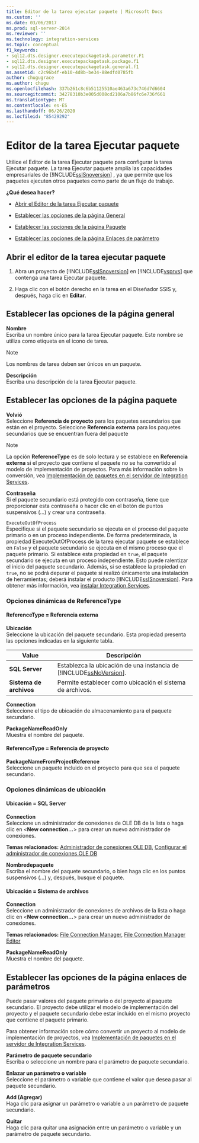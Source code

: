 ```yaml
---
title: Editor de la tarea ejecutar paquete | Microsoft Docs
ms.custom: ''
ms.date: 03/06/2017
ms.prod: sql-server-2014
ms.reviewer: ''
ms.technology: integration-services
ms.topic: conceptual
f1_keywords:
- sql12.dts.designer.executepackagetask.parameter.F1
- sql12.dts.designer.executepackagetask.package.f1
- sql12.dts.designer.executepackagetask.general.f1
ms.assetid: c2c96b4f-eb10-4d8b-be34-88edfd0785fb
author: chugugrace
ms.author: chugu
ms.openlocfilehash: 337b261c8c6b51125510ae463a673c746d7d6604
ms.sourcegitcommit: 34278310b3e005d008cd2106a7b86fc6e736f661
ms.translationtype: MT
ms.contentlocale: es-ES
ms.lasthandoff: 06/26/2020
ms.locfileid: "85429292"
---
```

# <a name="execute-package-task-editor"></a>Editor de la tarea Ejecutar paquete
  Utilice el Editor de la tarea Ejecutar paquete para configurar la tarea Ejecutar paquete. La tarea Ejecutar paquete amplía las capacidades empresariales de [!INCLUDE[ssISnoversion](../includes/ssisnoversion-md.md)] , ya que permite que los paquetes ejecuten otros paquetes como parte de un flujo de trabajo.  
  
 **¿Qué desea hacer?**  
  
-   [Abrir el Editor de la tarea Ejecutar paquete](#open)  
  
-   [Establecer las opciones de la página General](#general)  
  
-   [Establecer las opciones de la página Paquete](#package)  
  
-   [Establecer las opciones de la página Enlaces de parámetro](#parameter)  
  
##  <a name="open-the-execute-package-task-editor"></a><a name="open"></a>Abrir el editor de la tarea ejecutar paquete  
  
1.  Abra un proyecto de [!INCLUDE[ssISnoversion](../includes/ssisnoversion-md.md)] en [!INCLUDE[vsprvs](../includes/vsprvs-md.md)] que contenga una tarea Ejecutar paquete.  
  
2.  Haga clic con el botón derecho en la tarea en el Diseñador SSIS y, después, haga clic en **Editar**.  
  
##  <a name="set-the-options-on-the-general-page"></a><a name="general"></a>Establecer las opciones de la página general  
 **Nombre**  
 Escriba un nombre único para la tarea Ejecutar paquete. Este nombre se utiliza como etiqueta en el icono de tarea.  
  
> [!NOTE]  
>  Los nombres de tarea deben ser únicos en un paquete.  
  
 **Descripción**  
 Escriba una descripción de la tarea Ejecutar paquete.  
  
##  <a name="set-the-options-on-the-package-page"></a><a name="package"></a>Establecer las opciones de la página paquete  
 **Volvió**  
 Seleccione **Referencia de proyecto** para los paquetes secundarios que están en el proyecto. Seleccione **Referencia externa** para los paquetes secundarios que se encuentran fuera del paquete  
  
> [!NOTE]  
>  La opción **ReferenceType** es de solo lectura y se establece en **Referencia externa** si el proyecto que contiene el paquete no se ha convertido al modelo de implementación de proyectos. Para más información sobre la conversión, vea [Implementación de paquetes en el servidor de Integration Services](../../2014/integration-services/deploy-projects-to-integration-services-server.md).  
  
 **Contraseña**  
 Si el paquete secundario está protegido con contraseña, tiene que proporcionar esta contraseña o hacer clic en el botón de puntos suspensivos (…) y crear una contraseña.  
  
 `ExecuteOutOfProcess`  
 Especifique si el paquete secundario se ejecuta en el proceso del paquete primario o en un proceso independiente. De forma predeterminada, la propiedad ExecuteOutOfProcess de la tarea ejecutar paquete se establece en `False` y el paquete secundario se ejecuta en el mismo proceso que el paquete primario. Si establece esta propiedad en `true`, el paquete secundario se ejecuta en un proceso independiente. Esto puede ralentizar el inicio del paquete secundario. Además, si se establece la propiedad en `true`, no se podrá depurar el paquete si realizó únicamente una instalación de herramientas; deberá instalar el producto [!INCLUDE[ssISnoversion](../includes/ssisnoversion-md.md)]. Para obtener más información, vea [instalar Integration Services](install-windows/install-integration-services.md).  
  
### <a name="referencetype-dynamic-options"></a>Opciones dinámicas de ReferenceType  
  
#### <a name="referencetype--external-reference"></a>ReferenceType = Referencia externa  
 **Ubicación**  
 Seleccione la ubicación del paquete secundario. Esta propiedad presenta las opciones indicadas en la siguiente tabla.  
  
|Value|Descripción|  
|-----------|-----------------|  
|**SQL Server**|Establezca la ubicación de una instancia de [!INCLUDE[ssNoVersion](../includes/ssnoversion-md.md)].|  
|**Sistema de archivos**|Permite establecer como ubicación el sistema de archivos.|  
  
 **Connection**  
 Seleccione el tipo de ubicación de almacenamiento para el paquete secundario.  
  
 **PackageNameReadOnly**  
 Muestra el nombre del paquete.  
  
#### <a name="referencetype--project-reference"></a>ReferenceType = Referencia de proyecto  
 **PackageNameFromProjectReference**  
 Seleccione un paquete incluido en el proyecto para que sea el paquete secundario.  
  
### <a name="location-dynamic-options"></a>Opciones dinámicas de ubicación  
  
#### <a name="location--sql-server"></a>Ubicación = SQL Server  
 **Connection**  
 Seleccione un administrador de conexiones de OLE DB de la lista o haga clic en \<**New connection...**> para crear un nuevo administrador de conexiones.  
  
 **Temas relacionados:** [Administrador de conexiones OLE DB](connection-manager/ole-db-connection-manager.md), [Configurar el administrador de conexiones OLE DB](../../2014/integration-services/configure-ole-db-connection-manager.md)  
  
 **Nombredepaquete**  
 Escriba el nombre del paquete secundario, o bien haga clic en los puntos suspensivos (…) y, después, busque el paquete.  
  
#### <a name="location--file-system"></a>Ubicación = Sistema de archivos  
 **Connection**  
 Seleccione un administrador de conexiones de archivos de la lista o haga clic en \<**New connection...**> para crear un nuevo administrador de conexiones.  
  
 **Temas relacionados:** [File Connection Manager](connection-manager/file-connection-manager.md), [File Connection Manager Editor](../../2014/integration-services/file-connection-manager-editor.md)  
  
 **PackageNameReadOnly**  
 Muestra el nombre del paquete.  
  
##  <a name="set-the-options-on-the-parameter-bindings-page"></a><a name="parameter"></a>Establecer las opciones de la página enlaces de parámetros  
 Puede pasar valores del paquete primario o del proyecto al paquete secundario. El proyecto debe utilizar el modelo de implementación del proyecto y el paquete secundario debe estar incluido en el mismo proyecto que contiene el paquete primario.  
  
 Para obtener información sobre cómo convertir un proyecto al modelo de implementación de proyectos, vea [Implementación de paquetes en el servidor de Integration Services](../../2014/integration-services/deploy-projects-to-integration-services-server.md).  
  
 **Parámetro de paquete secundario**  
 Escriba o seleccione un nombre para el parámetro de paquete secundario.  
  
 **Enlazar un parámetro o variable**  
 Seleccione el parámetro o variable que contiene el valor que desea pasar al paquete secundario.  
  
 **Add (Agregar)**  
 Haga clic para asignar un parámetro o variable a un parámetro de paquete secundario.  
  
 **Quitar**  
 Haga clic para quitar una asignación entre un parámetro o variable y un parámetro de paquete secundario.  
  
  
